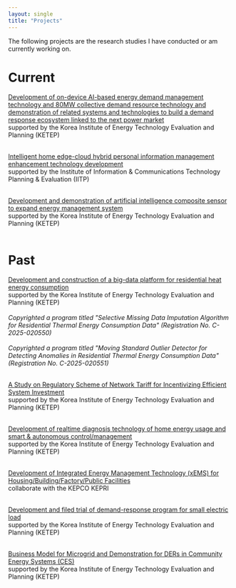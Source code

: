 ```yaml
---
layout: single
title: "Projects"
---
```


The following projects are the research studies I have conducted or am currently working on.

# __Current__<br/>

[Development of on-device AI-based energy demand management technology and 80MW collective demand resource technology and demonstration of related systems and technologies to build a demand response ecosystem linked to the next power market](https://srome.keit.re.kr/srome/biz/perform/reSrchDevSrch/retrieveProgNtisTaskSrchDtlView.do?projectId=2410012277)<br/>
supported by the Korea Institute of Energy Technology Evaluation and Planning (KETEP)<br/><br/>

[Intelligent home edge-cloud hybrid personal information management enhancement technology development](https://srome.keit.re.kr/srome/biz/perform/reSrchDevSrch/retrieveProgNtisTaskSrchDtlView.do?projectId=2710085435)<br/>
supported by the Institute of Information & Communications Technology Planning & Evaluation (IITP)<br/><br/>

[Development and demonstration of artificial intelligence composite sensor to expand energy management system](https://srome.keit.re.kr/srome/biz/perform/reSrchDevSrch/retrieveProgNtisTaskSrchDtlView.do?projectId=1415189010)<br/>
supported by the Korea Institute of Energy Technology Evaluation and Planning (KETEP)<br/><br/>

# __Past__<br/>

[Development and construction of a big-data platform for residential heat energy consumption](https://srome.keit.re.kr/srome/biz/perform/reSrchDevSrch/retrieveProgNtisTaskSrchDtlView.do?projectId=1415174745)<br/>
supported by the Korea Institute of Energy Technology Evaluation and Planning (KETEP)<br/><br/>
_Copyrighted a program titled "Selective Missing Data Imputation Algorithm for Residential Thermal Energy Consumption Data" (Registration No. C-2025-020550)_<br/><br/>
_Copyrighted a program titled "Moving Standard Outlier Detector for Detecting Anomalies in Residential Thermal Energy Consumption Data" (Registration No. C-2025-020551)_<br/><br/>

[A Study on Regulatory Scheme of Network Tariff for Incentivizing Efficient System Investment](https://srome.keit.re.kr/srome/biz/perform/reSrchDevSrch/retrieveProgNtisTaskSrchDtlView.do?projectId=1415170075)<br/>
supported by the Korea Institute of Energy Technology Evaluation and Planning (KETEP)<br/><br/>

[Development of realtime diagnosis technology of home energy usage and smart & autonomous control/management](https://srome.keit.re.kr/srome/biz/perform/reSrchDevSrch/retrieveProgNtisTaskSrchDtlView.do?projectId=1415165447)<br/>
supported by the Korea Institute of Energy Technology Evaluation and Planning (KETEP)<br/><br/>

[Development of Integrated Energy Management Technology (xEMS) for Housing/Building/Factory/Public Facilities](https://srome.keit.re.kr/srome/biz/perform/reSrchDevSrch/retrieveProgNtisTaskSrchDtlView.do?projectId=1615010393)<br/>
collaborate with the KEPCO KEPRI<br/><br/>

[Development and filed trial of demand-response program for small electric load](https://srome.keit.re.kr/srome/biz/perform/reSrchDevSrch/retrieveProgNtisTaskSrchDtlView.do?projectId=1415145636)<br/>
supported by the Korea Institute of Energy Technology Evaluation and Planning (KETEP)<br/><br/>

[Business Model for Microgrid and Demonstration for DERs in Community Energy Systems (CES)](https://srome.keit.re.kr/srome/biz/perform/reSrchDevSrch/retrieveProgNtisTaskSrchDtlView.do?projectId=1415145588)<br/>
supported by the Korea Institute of Energy Technology Evaluation and Planning (KETEP)<br/><br/>

